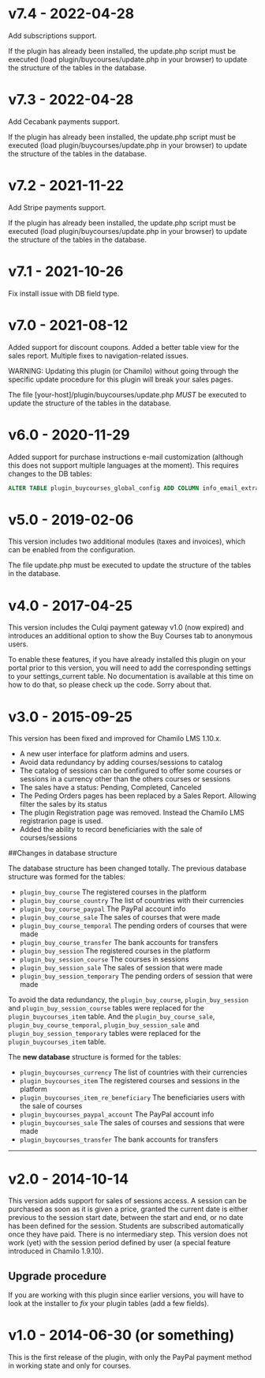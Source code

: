 v7.4 - 2022-04-28
====
Add subscriptions support.

If the plugin has already been installed, the update.php script must be executed (load plugin/buycourses/update.php in your browser) to update the structure of the tables in the database.

v7.3 - 2022-04-28
====
Add Cecabank payments support.

If the plugin has already been installed, the update.php script must be executed (load plugin/buycourses/update.php in your browser) to update the structure of the tables in the database.

v7.2 - 2021-11-22
====
Add Stripe payments support.

If the plugin has already been installed, the update.php script must be executed (load plugin/buycourses/update.php in your browser) to update the structure of the tables in the database.

v7.1 - 2021-10-26
====
Fix install issue with DB field type.

v7.0 - 2021-08-12
====
Added support for discount coupons.
Added a better table view for the sales report.
Multiple fixes to navigation-related issues.

WARNING: Updating this plugin (or Chamilo) without going through the specific update procedure for this plugin will break your sales pages.

The file [your-host]/plugin/buycourses/update.php *MUST* be executed to update the structure of the tables
in the database.

v6.0 - 2020-11-29
====
Added support for purchase instructions e-mail customization (although this 
does not support multiple languages at the moment).
This requires changes to the DB tables:
```sql
ALTER TABLE plugin_buycourses_global_config ADD COLUMN info_email_extra TEXT;
```

v5.0 - 2019-02-06
====

This version includes two additional modules (taxes and invoices), 
which can be enabled from the configuration.

The file update.php must be executed to update the structure of the tables
 in the database.
 

v4.0 - 2017-04-25
====

This version includes the Culqi payment gateway v1.0 (now expired) and introduces
an additional option to show the Buy Courses tab to anonymous users.

To enable these features, if you have already installed this plugin on your
portal prior to this version, you will need to add the corresponding settings
to your settings_current table. No documentation is available at this time on
how to do that, so please check up the code. Sorry about that. 


v3.0 - 2015-09-25
====

This version has been fixed and improved for Chamilo LMS 1.10.x.

- A new user interface for platform admins and users.
- Avoid data redundancy by adding courses/sessions to catalog
- The catalog of sessions can be configured to offer some courses or sessions
in a currency other than the others courses or sessions
- The sales have a status: Pending, Completed, Canceled
- The Peding Orders pages has been replaced by a Sales Report.
Allowing filter the sales by its status
- The plugin Registration page was removed. Instead the Chamilo LMS
registrarion page is used.
- Added the ability to record beneficiaries with the sale of courses/sessions

##Changes in database structure

The database structure has been changed totally. The previous database
structure was formed for the tables:

- `plugin_buy_course` The registered courses in the platform
- `plugin_buy_course_country` The list of countries with their currencies
- `plugin_buy_course_paypal` The PayPal account info
- `plugin_buy_course_sale` The sales of courses that were made
- `plugin_buy_course_temporal` The pending orders of courses that were made
- `plugin_buy_course_transfer` The bank accounts for transfers
- `plugin_buy_session` The registered courses in the platform
- `plugin_buy_session_course` The courses in sessions
- `plugin_buy_session_sale` The sales of session that were made
- `plugin_buy_session_temporary` The pending orders of session that were made

To avoid the data redundancy, the `plugin_buy_course`, `plugin_buy_session`
and `plugin_buy_session_course` tables were replaced for the
`plugin_buycourses_item` table. And the `plugin_buy_course_sale`,
`plugin_buy_course_temporal`, `plugin_buy_session_sale` and
`plugin_buy_session_temporary` tables were replaced for the
 `plugin_buycourses_item` table.

The __new database__ structure is formed for the tables:

- `plugin_buycourses_currency` The list of countries with their currencies
- `plugin_buycourses_item` The registered courses and sessions in the platform
- `plugin_buycourses_item_re_beneficiary` The beneficiaries users with the sale of courses
- `plugin_buycourses_paypal_account` The PayPal account info
- `plugin_buycourses_sale` The sales of courses and sessions that were made
- `plugin_buycourses_transfer` The bank accounts for transfers

---

v2.0 - 2014-10-14
=================
This version adds support for sales of sessions access.
A session can be purchased as soon as it is given a price, granted the current
date is either previous to the session start date, between the start and end,
or no date has been defined for the session.
Students are subscribed automatically once they have paid. There is no 
intermediary step.
This version does not work (yet) with the session period defined by user
(a special feature introduced in Chamilo 1.9.10).

Upgrade procedure
-----------------
If you are working with this plugin since earlier versions, you will have to
look at the installer to *fix* your plugin tables (add a few fields).

v1.0 - 2014-06-30 (or something)
=================
This is the first release of the plugin, with only the PayPal payment method
in working state and only for courses.
